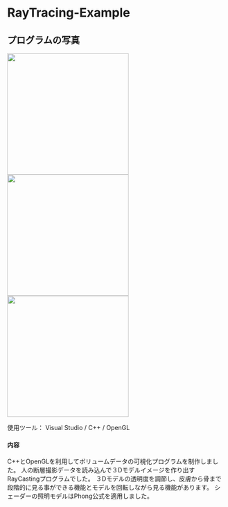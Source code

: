 # RayTracing-Example

  
## プログラムの写真
<div>
<img width="280" src = "https://user-images.githubusercontent.com/45874696/67154388-9bd93e00-f336-11e9-980f-8054df29ede0.png">
<img width="280" src = "https://user-images.githubusercontent.com/45874696/67154374-3a18d400-f336-11e9-8ba8-f8bfafba780c.png">
<img width="280" src = "https://user-images.githubusercontent.com/45874696/67154377-50269480-f336-11e9-91c2-0dad29a50bc0.png">
</div>


  使用ツール： Visual Studio / C++ / OpenGL

#### 内容</br>
C++とOpenGLを利用してボリュームデータの可視化プログラムを制作しました。
人の断層撮影データを読み込んで３Dモデルイメージを作り出すRayCastingプログラムでした。
３Dモデルの透明度を調節し、皮膚から骨まで段階的に見る事ができる機能とモデルを回転しながら見る機能があります。
シェーダーの照明モデルはPhong公式を適用しました。
